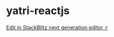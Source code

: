 # yatri-reactjs

[Edit in StackBlitz next generation editor ⚡️](https://stackblitz.com/~/github.com/YatharthChauhan2362/yatri-reactjs)